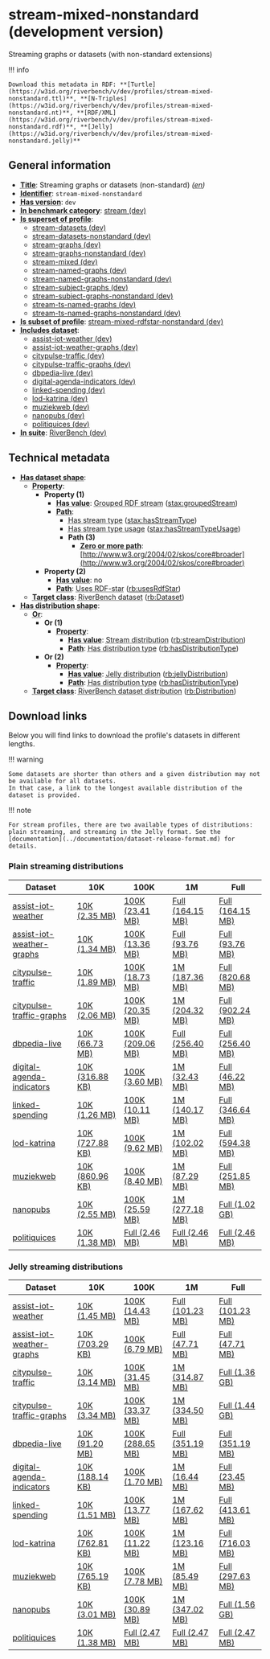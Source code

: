 # stream-mixed-nonstandard (development version)

Streaming graphs or datasets (with non-standard extensions)

!!! info

    Download this metadata in RDF: **[Turtle](https://w3id.org/riverbench/v/dev/profiles/stream-mixed-nonstandard.ttl)**, **[N-Triples](https://w3id.org/riverbench/v/dev/profiles/stream-mixed-nonstandard.nt)**, **[RDF/XML](https://w3id.org/riverbench/v/dev/profiles/stream-mixed-nonstandard.rdf)**, **[Jelly](https://w3id.org/riverbench/v/dev/profiles/stream-mixed-nonstandard.jelly)**



## General information

- **<abbr title="A name given to the resource.">Title</abbr>**: Streaming graphs or datasets (non-standard) _(<abbr title="English">en</abbr>)_
- **<abbr title="An unambiguous reference to the resource within a given context.">Identifier</abbr>**: `stream-mixed-nonstandard`
- **<abbr title="Version tag of an artifact">Has version</abbr>**: `dev`
- **<abbr title="Indicates that the subject (either a task or a profile) is in benchmark category. This property is functional (each task/profile must be in exactly one benchmark category).">In benchmark category</abbr>**: [stream (dev)](https://w3id.org/riverbench/v/dev/categories/stream)
- **<abbr title="Indicates that this profile contains all datasets of the other profile">Is superset of profile</abbr>**: 
    - [stream-datasets (dev)](https://w3id.org/riverbench/v/dev/profiles/stream-datasets)
    - [stream-datasets-nonstandard (dev)](https://w3id.org/riverbench/v/dev/profiles/stream-datasets-nonstandard)
    - [stream-graphs (dev)](https://w3id.org/riverbench/v/dev/profiles/stream-graphs)
    - [stream-graphs-nonstandard (dev)](https://w3id.org/riverbench/v/dev/profiles/stream-graphs-nonstandard)
    - [stream-mixed (dev)](https://w3id.org/riverbench/v/dev/profiles/stream-mixed)
    - [stream-named-graphs (dev)](https://w3id.org/riverbench/v/dev/profiles/stream-named-graphs)
    - [stream-named-graphs-nonstandard (dev)](https://w3id.org/riverbench/v/dev/profiles/stream-named-graphs-nonstandard)
    - [stream-subject-graphs (dev)](https://w3id.org/riverbench/v/dev/profiles/stream-subject-graphs)
    - [stream-subject-graphs-nonstandard (dev)](https://w3id.org/riverbench/v/dev/profiles/stream-subject-graphs-nonstandard)
    - [stream-ts-named-graphs (dev)](https://w3id.org/riverbench/v/dev/profiles/stream-ts-named-graphs)
    - [stream-ts-named-graphs-nonstandard (dev)](https://w3id.org/riverbench/v/dev/profiles/stream-ts-named-graphs-nonstandard)
- **<abbr title="Indicates that this profile's datasets are all in the other profile">Is subset of profile</abbr>**: [stream-mixed-rdfstar-nonstandard (dev)](https://w3id.org/riverbench/v/dev/profiles/stream-mixed-rdfstar-nonstandard)
- **<abbr title="Indicates which datasets are included in the profile">Includes dataset</abbr>**: 
    - [assist-iot-weather (dev)](https://w3id.org/riverbench/datasets/assist-iot-weather/dev)
    - [assist-iot-weather-graphs (dev)](https://w3id.org/riverbench/datasets/assist-iot-weather-graphs/dev)
    - [citypulse-traffic (dev)](https://w3id.org/riverbench/datasets/citypulse-traffic/dev)
    - [citypulse-traffic-graphs (dev)](https://w3id.org/riverbench/datasets/citypulse-traffic-graphs/dev)
    - [dbpedia-live (dev)](https://w3id.org/riverbench/datasets/dbpedia-live/dev)
    - [digital-agenda-indicators (dev)](https://w3id.org/riverbench/datasets/digital-agenda-indicators/dev)
    - [linked-spending (dev)](https://w3id.org/riverbench/datasets/linked-spending/dev)
    - [lod-katrina (dev)](https://w3id.org/riverbench/datasets/lod-katrina/dev)
    - [muziekweb (dev)](https://w3id.org/riverbench/datasets/muziekweb/dev)
    - [nanopubs (dev)](https://w3id.org/riverbench/datasets/nanopubs/dev)
    - [politiquices (dev)](https://w3id.org/riverbench/datasets/politiquices/dev)
- **<abbr title="Indicates the benchmark suite to which a dataset or profile belongs">In suite</abbr>**: [RiverBench (dev)](https://w3id.org/riverbench/)

## Technical metadata

- **<abbr title="Specifies the SHACL shape of distributions that are allowed in a given benchmark profile.">Has dataset shape</abbr>**: 
    - **<abbr title="Links a shape to its property shapes.">Property</abbr>**:     
        - **Property (1)**    
            - **<abbr title="Specifies a value that must be among the value nodes.">Has value</abbr>**: <abbr title="A grouped RDF stream is an RDF stream whose elements are either RDF graphs or RDF datasets.">Grouped RDF stream</abbr> ([stax:groupedStream](https://w3id.org/stax/ontology#groupedStream))
            - **<abbr title="Specifies the property path of a property shape.">Path</abbr>**:     
                - <abbr title="For an RDF stream type usage, this property indicates which stream type is used.">Has stream type</abbr> ([stax:hasStreamType](https://w3id.org/stax/ontology#hasStreamType))
                - <abbr title="Inverse of stax:isUsageOf – indicates that the subject is related to a usage of an RDF stream type.  The subject for this property can be for example a published stream on the Web (e.g., vocals:RDFStream) or a scientific publication that discusses a usage of an RDF stream type.">Has stream type usage</abbr> ([stax:hasStreamTypeUsage](https://w3id.org/stax/ontology#hasStreamTypeUsage))
                - **Path (3)**    
                    - **<abbr title="The (single) value of this property represents a path that is matched zero or more times.">Zero or more path</abbr>**: [http://www.w3.org/2004/02/skos/core#broader](http://www.w3.org/2004/02/skos/core#broader)
        - **Property (2)**    
            - **<abbr title="Specifies a value that must be among the value nodes.">Has value</abbr>**: no
            - **<abbr title="Specifies the property path of a property shape.">Path</abbr>**: <abbr title="Whether the dataset uses RDF-star features.">Uses RDF-star</abbr> ([rb:usesRdfStar](https://w3id.org/riverbench/schema/metadata#usesRdfStar))
    - **<abbr title="Links a shape to a class, indicating that all instances of the class must conform to the shape.">Target class</abbr>**: <abbr title="A dataset in the RiverBench benchmark suite">RiverBench dataset</abbr> ([rb:Dataset](https://w3id.org/riverbench/schema/metadata#Dataset))
- **<abbr title="Specifies the SHACL shape of distributions that are allowed in a given benchmark profile.">Has distribution shape</abbr>**: 
    - **<abbr title="Specifies a list of shapes so that the value nodes must conform to at least one of the shapes.">Or</abbr>**:     
        - **Or (1)**    
            - **<abbr title="Links a shape to its property shapes.">Property</abbr>**:     
                - **<abbr title="Specifies a value that must be among the value nodes.">Has value</abbr>**: <abbr title="The dataset is distributed as a stream of RDF datasets or RDF graphs (grouped RDF stream in RDF-STaX).">Stream distribution</abbr> ([rb:streamDistribution](https://w3id.org/riverbench/schema/metadata#streamDistribution))
                - **<abbr title="Specifies the property path of a property shape.">Path</abbr>**: <abbr title="Indicates the type of RiverBench dataset distribution">Has distribution type</abbr> ([rb:hasDistributionType](https://w3id.org/riverbench/schema/metadata#hasDistributionType))
        - **Or (2)**    
            - **<abbr title="Links a shape to its property shapes.">Property</abbr>**:     
                - **<abbr title="Specifies a value that must be among the value nodes.">Has value</abbr>**: <abbr title="A streaming distribution in the Jelly binary format.">Jelly distribution</abbr> ([rb:jellyDistribution](https://w3id.org/riverbench/schema/metadata#jellyDistribution))
                - **<abbr title="Specifies the property path of a property shape.">Path</abbr>**: <abbr title="Indicates the type of RiverBench dataset distribution">Has distribution type</abbr> ([rb:hasDistributionType](https://w3id.org/riverbench/schema/metadata#hasDistributionType))
    - **<abbr title="Links a shape to a class, indicating that all instances of the class must conform to the shape.">Target class</abbr>**: <abbr title="A distribution of a dataset in the RiverBench benchmark suite.">RiverBench dataset distribution</abbr> ([rb:Distribution](https://w3id.org/riverbench/schema/metadata#Distribution))


## Download links

Below you will find links to download the profile's datasets in different lengths.

!!! warning

    Some datasets are shorter than others and a given distribution may not be available for all datasets.
    In that case, a link to the longest available distribution of the dataset is provided.

!!! note

    For stream profiles, there are two available types of distributions: plain streaming, and streaming in the Jelly format. See the [documentation](../documentation/dataset-release-format.md) for details.

### Plain streaming distributions

Dataset | 10K | 100K | 1M | Full
--- | --- | --- | --- | ---
[assist-iot-weather](https://w3id.org/riverbench/datasets/assist-iot-weather/dev) | [10K (2.35 MB)](https://w3id.org/riverbench/datasets/assist-iot-weather/dev/files/stream_10K.tar.gz) | [100K (23.41 MB)](https://w3id.org/riverbench/datasets/assist-iot-weather/dev/files/stream_100K.tar.gz) | [Full (164.15 MB)](https://w3id.org/riverbench/datasets/assist-iot-weather/dev/files/stream_full.tar.gz) | [Full (164.15 MB)](https://w3id.org/riverbench/datasets/assist-iot-weather/dev/files/stream_full.tar.gz)
[assist-iot-weather-graphs](https://w3id.org/riverbench/datasets/assist-iot-weather-graphs/dev) | [10K (1.34 MB)](https://w3id.org/riverbench/datasets/assist-iot-weather-graphs/dev/files/stream_10K.tar.gz) | [100K (13.36 MB)](https://w3id.org/riverbench/datasets/assist-iot-weather-graphs/dev/files/stream_100K.tar.gz) | [Full (93.76 MB)](https://w3id.org/riverbench/datasets/assist-iot-weather-graphs/dev/files/stream_full.tar.gz) | [Full (93.76 MB)](https://w3id.org/riverbench/datasets/assist-iot-weather-graphs/dev/files/stream_full.tar.gz)
[citypulse-traffic](https://w3id.org/riverbench/datasets/citypulse-traffic/dev) | [10K (1.89 MB)](https://w3id.org/riverbench/datasets/citypulse-traffic/dev/files/stream_10K.tar.gz) | [100K (18.73 MB)](https://w3id.org/riverbench/datasets/citypulse-traffic/dev/files/stream_100K.tar.gz) | [1M (187.36 MB)](https://w3id.org/riverbench/datasets/citypulse-traffic/dev/files/stream_1M.tar.gz) | [Full (820.68 MB)](https://w3id.org/riverbench/datasets/citypulse-traffic/dev/files/stream_full.tar.gz)
[citypulse-traffic-graphs](https://w3id.org/riverbench/datasets/citypulse-traffic-graphs/dev) | [10K (2.06 MB)](https://w3id.org/riverbench/datasets/citypulse-traffic-graphs/dev/files/stream_10K.tar.gz) | [100K (20.35 MB)](https://w3id.org/riverbench/datasets/citypulse-traffic-graphs/dev/files/stream_100K.tar.gz) | [1M (204.32 MB)](https://w3id.org/riverbench/datasets/citypulse-traffic-graphs/dev/files/stream_1M.tar.gz) | [Full (902.24 MB)](https://w3id.org/riverbench/datasets/citypulse-traffic-graphs/dev/files/stream_full.tar.gz)
[dbpedia-live](https://w3id.org/riverbench/datasets/dbpedia-live/dev) | [10K (66.73 MB)](https://w3id.org/riverbench/datasets/dbpedia-live/dev/files/stream_10K.tar.gz) | [100K (209.06 MB)](https://w3id.org/riverbench/datasets/dbpedia-live/dev/files/stream_100K.tar.gz) | [Full (256.40 MB)](https://w3id.org/riverbench/datasets/dbpedia-live/dev/files/stream_full.tar.gz) | [Full (256.40 MB)](https://w3id.org/riverbench/datasets/dbpedia-live/dev/files/stream_full.tar.gz)
[digital-agenda-indicators](https://w3id.org/riverbench/datasets/digital-agenda-indicators/dev) | [10K (316.88 KB)](https://w3id.org/riverbench/datasets/digital-agenda-indicators/dev/files/stream_10K.tar.gz) | [100K (3.60 MB)](https://w3id.org/riverbench/datasets/digital-agenda-indicators/dev/files/stream_100K.tar.gz) | [1M (32.43 MB)](https://w3id.org/riverbench/datasets/digital-agenda-indicators/dev/files/stream_1M.tar.gz) | [Full (46.22 MB)](https://w3id.org/riverbench/datasets/digital-agenda-indicators/dev/files/stream_full.tar.gz)
[linked-spending](https://w3id.org/riverbench/datasets/linked-spending/dev) | [10K (1.26 MB)](https://w3id.org/riverbench/datasets/linked-spending/dev/files/stream_10K.tar.gz) | [100K (10.11 MB)](https://w3id.org/riverbench/datasets/linked-spending/dev/files/stream_100K.tar.gz) | [1M (140.17 MB)](https://w3id.org/riverbench/datasets/linked-spending/dev/files/stream_1M.tar.gz) | [Full (346.64 MB)](https://w3id.org/riverbench/datasets/linked-spending/dev/files/stream_full.tar.gz)
[lod-katrina](https://w3id.org/riverbench/datasets/lod-katrina/dev) | [10K (727.88 KB)](https://w3id.org/riverbench/datasets/lod-katrina/dev/files/stream_10K.tar.gz) | [100K (9.62 MB)](https://w3id.org/riverbench/datasets/lod-katrina/dev/files/stream_100K.tar.gz) | [1M (102.02 MB)](https://w3id.org/riverbench/datasets/lod-katrina/dev/files/stream_1M.tar.gz) | [Full (594.38 MB)](https://w3id.org/riverbench/datasets/lod-katrina/dev/files/stream_full.tar.gz)
[muziekweb](https://w3id.org/riverbench/datasets/muziekweb/dev) | [10K (860.96 KB)](https://w3id.org/riverbench/datasets/muziekweb/dev/files/stream_10K.tar.gz) | [100K (8.40 MB)](https://w3id.org/riverbench/datasets/muziekweb/dev/files/stream_100K.tar.gz) | [1M (87.29 MB)](https://w3id.org/riverbench/datasets/muziekweb/dev/files/stream_1M.tar.gz) | [Full (251.85 MB)](https://w3id.org/riverbench/datasets/muziekweb/dev/files/stream_full.tar.gz)
[nanopubs](https://w3id.org/riverbench/datasets/nanopubs/dev) | [10K (2.55 MB)](https://w3id.org/riverbench/datasets/nanopubs/dev/files/stream_10K.tar.gz) | [100K (25.59 MB)](https://w3id.org/riverbench/datasets/nanopubs/dev/files/stream_100K.tar.gz) | [1M (277.18 MB)](https://w3id.org/riverbench/datasets/nanopubs/dev/files/stream_1M.tar.gz) | [Full (1.02 GB)](https://w3id.org/riverbench/datasets/nanopubs/dev/files/stream_full.tar.gz)
[politiquices](https://w3id.org/riverbench/datasets/politiquices/dev) | [10K (1.38 MB)](https://w3id.org/riverbench/datasets/politiquices/dev/files/stream_10K.tar.gz) | [Full (2.46 MB)](https://w3id.org/riverbench/datasets/politiquices/dev/files/stream_full.tar.gz) | [Full (2.46 MB)](https://w3id.org/riverbench/datasets/politiquices/dev/files/stream_full.tar.gz) | [Full (2.46 MB)](https://w3id.org/riverbench/datasets/politiquices/dev/files/stream_full.tar.gz)

### Jelly streaming distributions

Dataset | 10K | 100K | 1M | Full
--- | --- | --- | --- | ---
[assist-iot-weather](https://w3id.org/riverbench/datasets/assist-iot-weather/dev) | [10K (1.45 MB)](https://w3id.org/riverbench/datasets/assist-iot-weather/dev/files/jelly_10K.jelly.gz) | [100K (14.43 MB)](https://w3id.org/riverbench/datasets/assist-iot-weather/dev/files/jelly_100K.jelly.gz) | [Full (101.23 MB)](https://w3id.org/riverbench/datasets/assist-iot-weather/dev/files/jelly_full.jelly.gz) | [Full (101.23 MB)](https://w3id.org/riverbench/datasets/assist-iot-weather/dev/files/jelly_full.jelly.gz)
[assist-iot-weather-graphs](https://w3id.org/riverbench/datasets/assist-iot-weather-graphs/dev) | [10K (703.29 KB)](https://w3id.org/riverbench/datasets/assist-iot-weather-graphs/dev/files/jelly_10K.jelly.gz) | [100K (6.79 MB)](https://w3id.org/riverbench/datasets/assist-iot-weather-graphs/dev/files/jelly_100K.jelly.gz) | [Full (47.71 MB)](https://w3id.org/riverbench/datasets/assist-iot-weather-graphs/dev/files/jelly_full.jelly.gz) | [Full (47.71 MB)](https://w3id.org/riverbench/datasets/assist-iot-weather-graphs/dev/files/jelly_full.jelly.gz)
[citypulse-traffic](https://w3id.org/riverbench/datasets/citypulse-traffic/dev) | [10K (3.14 MB)](https://w3id.org/riverbench/datasets/citypulse-traffic/dev/files/jelly_10K.jelly.gz) | [100K (31.45 MB)](https://w3id.org/riverbench/datasets/citypulse-traffic/dev/files/jelly_100K.jelly.gz) | [1M (314.87 MB)](https://w3id.org/riverbench/datasets/citypulse-traffic/dev/files/jelly_1M.jelly.gz) | [Full (1.36 GB)](https://w3id.org/riverbench/datasets/citypulse-traffic/dev/files/jelly_full.jelly.gz)
[citypulse-traffic-graphs](https://w3id.org/riverbench/datasets/citypulse-traffic-graphs/dev) | [10K (3.34 MB)](https://w3id.org/riverbench/datasets/citypulse-traffic-graphs/dev/files/jelly_10K.jelly.gz) | [100K (33.37 MB)](https://w3id.org/riverbench/datasets/citypulse-traffic-graphs/dev/files/jelly_100K.jelly.gz) | [1M (334.50 MB)](https://w3id.org/riverbench/datasets/citypulse-traffic-graphs/dev/files/jelly_1M.jelly.gz) | [Full (1.44 GB)](https://w3id.org/riverbench/datasets/citypulse-traffic-graphs/dev/files/jelly_full.jelly.gz)
[dbpedia-live](https://w3id.org/riverbench/datasets/dbpedia-live/dev) | [10K (91.20 MB)](https://w3id.org/riverbench/datasets/dbpedia-live/dev/files/jelly_10K.jelly.gz) | [100K (288.65 MB)](https://w3id.org/riverbench/datasets/dbpedia-live/dev/files/jelly_100K.jelly.gz) | [Full (351.19 MB)](https://w3id.org/riverbench/datasets/dbpedia-live/dev/files/jelly_full.jelly.gz) | [Full (351.19 MB)](https://w3id.org/riverbench/datasets/dbpedia-live/dev/files/jelly_full.jelly.gz)
[digital-agenda-indicators](https://w3id.org/riverbench/datasets/digital-agenda-indicators/dev) | [10K (188.14 KB)](https://w3id.org/riverbench/datasets/digital-agenda-indicators/dev/files/jelly_10K.jelly.gz) | [100K (1.70 MB)](https://w3id.org/riverbench/datasets/digital-agenda-indicators/dev/files/jelly_100K.jelly.gz) | [1M (16.44 MB)](https://w3id.org/riverbench/datasets/digital-agenda-indicators/dev/files/jelly_1M.jelly.gz) | [Full (23.45 MB)](https://w3id.org/riverbench/datasets/digital-agenda-indicators/dev/files/jelly_full.jelly.gz)
[linked-spending](https://w3id.org/riverbench/datasets/linked-spending/dev) | [10K (1.51 MB)](https://w3id.org/riverbench/datasets/linked-spending/dev/files/jelly_10K.jelly.gz) | [100K (13.77 MB)](https://w3id.org/riverbench/datasets/linked-spending/dev/files/jelly_100K.jelly.gz) | [1M (167.62 MB)](https://w3id.org/riverbench/datasets/linked-spending/dev/files/jelly_1M.jelly.gz) | [Full (413.61 MB)](https://w3id.org/riverbench/datasets/linked-spending/dev/files/jelly_full.jelly.gz)
[lod-katrina](https://w3id.org/riverbench/datasets/lod-katrina/dev) | [10K (762.81 KB)](https://w3id.org/riverbench/datasets/lod-katrina/dev/files/jelly_10K.jelly.gz) | [100K (11.22 MB)](https://w3id.org/riverbench/datasets/lod-katrina/dev/files/jelly_100K.jelly.gz) | [1M (123.16 MB)](https://w3id.org/riverbench/datasets/lod-katrina/dev/files/jelly_1M.jelly.gz) | [Full (716.03 MB)](https://w3id.org/riverbench/datasets/lod-katrina/dev/files/jelly_full.jelly.gz)
[muziekweb](https://w3id.org/riverbench/datasets/muziekweb/dev) | [10K (765.19 KB)](https://w3id.org/riverbench/datasets/muziekweb/dev/files/jelly_10K.jelly.gz) | [100K (7.78 MB)](https://w3id.org/riverbench/datasets/muziekweb/dev/files/jelly_100K.jelly.gz) | [1M (85.49 MB)](https://w3id.org/riverbench/datasets/muziekweb/dev/files/jelly_1M.jelly.gz) | [Full (297.63 MB)](https://w3id.org/riverbench/datasets/muziekweb/dev/files/jelly_full.jelly.gz)
[nanopubs](https://w3id.org/riverbench/datasets/nanopubs/dev) | [10K (3.01 MB)](https://w3id.org/riverbench/datasets/nanopubs/dev/files/jelly_10K.jelly.gz) | [100K (30.89 MB)](https://w3id.org/riverbench/datasets/nanopubs/dev/files/jelly_100K.jelly.gz) | [1M (347.02 MB)](https://w3id.org/riverbench/datasets/nanopubs/dev/files/jelly_1M.jelly.gz) | [Full (1.56 GB)](https://w3id.org/riverbench/datasets/nanopubs/dev/files/jelly_full.jelly.gz)
[politiquices](https://w3id.org/riverbench/datasets/politiquices/dev) | [10K (1.38 MB)](https://w3id.org/riverbench/datasets/politiquices/dev/files/jelly_10K.jelly.gz) | [Full (2.47 MB)](https://w3id.org/riverbench/datasets/politiquices/dev/files/jelly_full.jelly.gz) | [Full (2.47 MB)](https://w3id.org/riverbench/datasets/politiquices/dev/files/jelly_full.jelly.gz) | [Full (2.47 MB)](https://w3id.org/riverbench/datasets/politiquices/dev/files/jelly_full.jelly.gz)